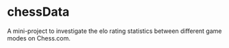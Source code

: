 # chessData

A mini-project to investigate the elo rating statistics between different game modes on Chess.com.
